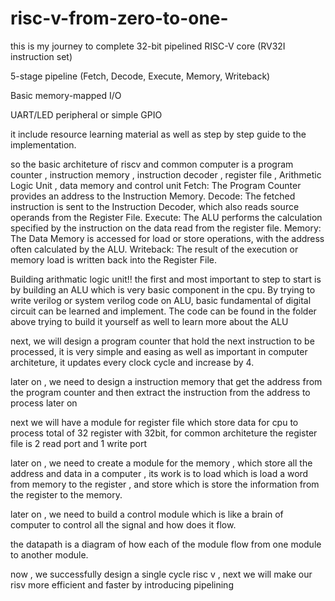 # risc-v-from-zero-to-one-
this is my journey to complete 
32-bit pipelined RISC-V core (RV32I instruction set)

5-stage pipeline (Fetch, Decode, Execute, Memory, Writeback)

Basic memory-mapped I/O

UART/LED peripheral or simple GPIO

it include resource learning material as well as step by step guide to the implementation. 

so the basic architeture of riscv and common computer is a program counter , instruction memory , instruction decoder , register file , Arithmetic Logic Unit , data memory and control unit 
Fetch: The Program Counter provides an address to the Instruction Memory.
Decode: The fetched instruction is sent to the Instruction Decoder, which also reads source operands from the Register File.
Execute: The ALU performs the calculation specified by the instruction on the data read from the register file.
Memory: The Data Memory is accessed for load or store operations, with the address often calculated by the ALU.
Writeback: The result of the execution or memory load is written back into the Register File.

Building arithmatic logic unit!!
the first and most important to step to start is by building an ALU which is very basic component in the cpu. By trying to write verilog or system verilog code on ALU, basic fundamental of digital circuit can be learned and implement. The code can be found in the folder above trying to build it yourself as well to learn more about the ALU 

next, we will design a program counter that hold the next instruction to be processed, it is very simple and easing as well as important in computer architeture, it updates every clock cycle and increase by 4.

later on , we need to design a instruction memory that get the address from the program counter and then extract the instruction from the address to process later on 

next we will have a module for register file which store data for cpu to process total of 32 register with 32bit, for common architeture the register file is 2 read port and 1 write port

later on , we need to create a module for the memory , which store all the address and data in a computer , its work is to load which is load a word from memory to the register , and store which is store the information from the register to the memory.

later on , we need to build a control module which is like a brain of computer to control all the signal and how does it flow.


the datapath is a diagram of how each of the module flow from one module to another module. 

now , we successfully design a single cycle risc v , next we will make our risv more efficient and faster by introducing pipelining 


